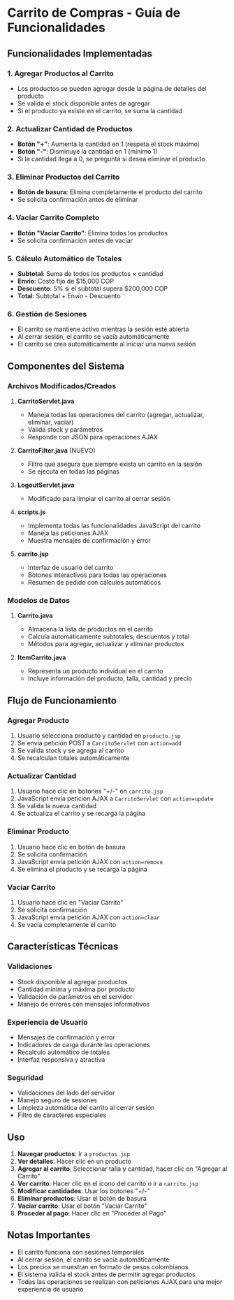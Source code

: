 # Carrito de Compras - Guía de Funcionalidades

## Funcionalidades Implementadas

### 1. Agregar Productos al Carrito
- Los productos se pueden agregar desde la página de detalles del producto
- Se valida el stock disponible antes de agregar
- Si el producto ya existe en el carrito, se suma la cantidad

### 2. Actualizar Cantidad de Productos
- **Botón "+"**: Aumenta la cantidad en 1 (respeta el stock máximo)
- **Botón "-"**: Disminuye la cantidad en 1 (mínimo 1)
- Si la cantidad llega a 0, se pregunta si desea eliminar el producto

### 3. Eliminar Productos del Carrito
- **Botón de basura**: Elimina completamente el producto del carrito
- Se solicita confirmación antes de eliminar

### 4. Vaciar Carrito Completo
- **Botón "Vaciar Carrito"**: Elimina todos los productos
- Se solicita confirmación antes de vaciar

### 5. Cálculo Automático de Totales
- **Subtotal**: Suma de todos los productos × cantidad
- **Envío**: Costo fijo de $15,000 COP
- **Descuento**: 5% si el subtotal supera $200,000 COP
- **Total**: Subtotal + Envío - Descuento

### 6. Gestión de Sesiones
- El carrito se mantiene activo mientras la sesión esté abierta
- Al cerrar sesión, el carrito se vacía automáticamente
- El carrito se crea automáticamente al iniciar una nueva sesión

## Componentes del Sistema

### Archivos Modificados/Creados

1. **CarritoServlet.java**
   - Maneja todas las operaciones del carrito (agregar, actualizar, eliminar, vaciar)
   - Valida stock y parámetros
   - Responde con JSON para operaciones AJAX

2. **CarritoFilter.java** (NUEVO)
   - Filtro que asegura que siempre exista un carrito en la sesión
   - Se ejecuta en todas las páginas

3. **LogoutServlet.java**
   - Modificado para limpiar el carrito al cerrar sesión

4. **scripts.js**
   - Implementa todas las funcionalidades JavaScript del carrito
   - Maneja las peticiones AJAX
   - Muestra mensajes de confirmación y error

5. **carrito.jsp**
   - Interfaz de usuario del carrito
   - Botones interactivos para todas las operaciones
   - Resumen de pedido con cálculos automáticos

### Modelos de Datos

1. **Carrito.java**
   - Almacena la lista de productos en el carrito
   - Calcula automáticamente subtotales, descuentos y total
   - Métodos para agregar, actualizar y eliminar productos

2. **ItemCarrito.java**
   - Representa un producto individual en el carrito
   - Incluye información del producto, talla, cantidad y precio

## Flujo de Funcionamiento

### Agregar Producto
1. Usuario selecciona producto y cantidad en `producto.jsp`
2. Se envía petición POST a `CarritoServlet` con `action=add`
3. Se valida stock y se agrega al carrito
4. Se recalculan totales automáticamente

### Actualizar Cantidad
1. Usuario hace clic en botones "+/-" en `carrito.jsp`
2. JavaScript envía petición AJAX a `CarritoServlet` con `action=update`
3. Se valida la nueva cantidad
4. Se actualiza el carrito y se recarga la página

### Eliminar Producto
1. Usuario hace clic en botón de basura
2. Se solicita confirmación
3. JavaScript envía petición AJAX con `action=remove`
4. Se elimina el producto y se recarga la página

### Vaciar Carrito
1. Usuario hace clic en "Vaciar Carrito"
2. Se solicita confirmación
3. JavaScript envía petición AJAX con `action=clear`
4. Se vacía completamente el carrito

## Características Técnicas

### Validaciones
- Stock disponible al agregar productos
- Cantidad mínima y máxima por producto
- Validación de parámetros en el servidor
- Manejo de errores con mensajes informativos

### Experiencia de Usuario
- Mensajes de confirmación y error
- Indicadores de carga durante las operaciones
- Recalculo automático de totales
- Interfaz responsiva y atractiva

### Seguridad
- Validaciones del lado del servidor
- Manejo seguro de sesiones
- Limpieza automática del carrito al cerrar sesión
- Filtro de caracteres especiales

## Uso

1. **Navegar productos**: Ir a `productos.jsp`
2. **Ver detalles**: Hacer clic en un producto
3. **Agregar al carrito**: Seleccionar talla y cantidad, hacer clic en "Agregar al Carrito"
4. **Ver carrito**: Hacer clic en el icono del carrito o ir a `carrito.jsp`
5. **Modificar cantidades**: Usar los botones "+/-" 
6. **Eliminar productos**: Usar el botón de basura
7. **Vaciar carrito**: Usar el botón "Vaciar Carrito"
8. **Proceder al pago**: Hacer clic en "Proceder al Pago"

## Notas Importantes

- El carrito funciona con sesiones temporales
- Al cerrar sesión, el carrito se vacía automáticamente
- Los precios se muestran en formato de pesos colombianos
- El sistema valida el stock antes de permitir agregar productos
- Todas las operaciones se realizan con peticiones AJAX para una mejor experiencia de usuario
